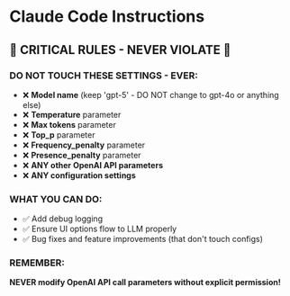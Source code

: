 # Claude Code Instructions

## 🚨 CRITICAL RULES - NEVER VIOLATE 🚨

### DO NOT TOUCH THESE SETTINGS - EVER:
- ❌ **Model name** (keep 'gpt-5' - DO NOT change to gpt-4o or anything else)
- ❌ **Temperature** parameter
- ❌ **Max tokens** parameter
- ❌ **Top_p** parameter
- ❌ **Frequency_penalty** parameter
- ❌ **Presence_penalty** parameter
- ❌ **ANY other OpenAI API parameters**
- ❌ **ANY configuration settings**

### WHAT YOU CAN DO:
- ✅ Add debug logging
- ✅ Ensure UI options flow to LLM properly
- ✅ Bug fixes and feature improvements (that don't touch configs)

### REMEMBER:
**NEVER modify OpenAI API call parameters without explicit permission!**